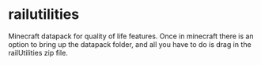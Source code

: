 # railutilities
Minecraft datapack for quality of life features.
Once in minecraft there is an option to bring up the datapack folder, and all you have to do is drag in the railUtilities zip file.
